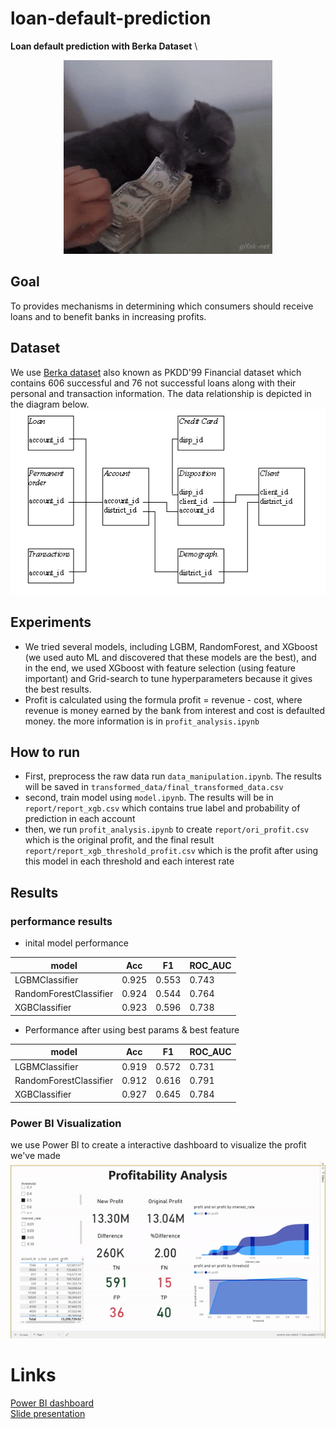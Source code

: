 # loan-default-prediction
**Loan default prediction with Berka Dataset** \
<!-- ![banker cat](img/loan_cat.gif "banker cat") -->

<p align="center">
  <img src="https://github.com/sorayutmild/loan-default-prediction/blob/main/img/loan_cat.gif?raw=true" alt="banker cat"/>
</p>

## Goal
To provides mechanisms in determining which consumers should receive loans and to benefit banks in increasing profits.

## Dataset
We use [Berka dataset](https://relational.fit.cvut.cz/dataset/Financial) also known as PKDD'99 Financial dataset which contains 606 successful and 76 not successful loans along with their personal and transaction information.
The data relationship is depicted in the diagram below.
![ER diagram of dataset](img/Data_description.png "ER diagram of dataset")

## Experiments
* We tried several models, including LGBM, RandomForest, and XGboost (we used auto ML and discovered that these models are the best), and in the end, we used XGboost with feature selection (using feature important) and Grid-search to tune hyperparameters because it gives the best results.
* Profit is calculated using the formula profit = revenue - cost, where revenue is money earned by the bank from interest and cost is defaulted money. the more information is in `profit_analysis.ipynb`

## How to run
* First, preprocess the raw data run `data_manipulation.ipynb`. The results will be saved in `transformed_data/final_transformed_data.csv`
* second, train model using `model.ipynb`. The results will be in `report/report_xgb.csv` which contains true label and probability of prediction in each account
* then, we run `profit_analysis.ipynb` to create `report/ori_profit.csv` which is the original profit, and the final result `report/report_xgb_threshold_profit.csv` which is the profit after using this model in each threshold and each interest rate


## Results
### performance results 
* inital model performance 

| model | Acc | F1 | ROC_AUC |
 ---                   | --- |--- |--- |
LGBMClassifier         | 0.925 | 0.553 | 0.743 
RandomForestClassifier | 0.924 | 0.544 | 0.764  
XGBClassifier          | 0.923 | 0.596 | 0.738  

* Performance after using best params & best feature

| model                  | Acc   | F1    | ROC_AUC |
 ---                   | --- |--- |--- |
LGBMClassifier         | 0.919 | 0.572 | 0.731  
RandomForestClassifier | 0.912 | 0.616 | 0.791  
XGBClassifier          | 0.927 | 0.645 | 0.784  

### Power BI Visualization
we use Power BI to create a interactive dashboard to visualize the profit we've made
![Dashboard](img/dashboard.gif "Dashboard")

# Links
[Power BI dashboard](https://app.powerbi.com/view?r=eyJrIjoiZjAzNzBiODItMjFiMC00N2RhLWJlNzQtOTRhNTUzZDliNDkzIiwidCI6IjZmNDQzMmRjLTIwZDItNDQxZC1iMWRiLWFjMzM4MGJhNjMzZCIsImMiOjEwfQ%3D%3D&pageName=ReportSectionf57bff23ee235c96e001) \
[Slide presentation](https://www.canva.com/design/DAFA2LPDvU0/Ic6zbqoEjrfDSmRpghyBgw/view?utm_content=DAFA2LPDvU0&utm_campaign=designshare&utm_medium=link2&utm_source=sharebutton)
